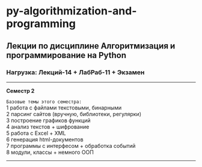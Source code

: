 # py-algorithmization-and-programming
## Лекции по дисциплине Алгоритмизация и программирование на Python
### Нагрузка: Лекций-14 + ЛабРаб-11 + Экзамен  
---

__Семестр 2__  


`Базовые темы этого семестра:`  
1 работа с файлами текстовыми, бинарными  
2 парсинг сайтов (вручную, библиотеки, регулярки)  
3 построение графиков функций  
4 анализ текстов + шифрование  
5 работа с Excel + XML  
6 генерация html-документов  
7 программы с интерфесом + обработка событий  
8 модули, классы + немного ООП  

---  

